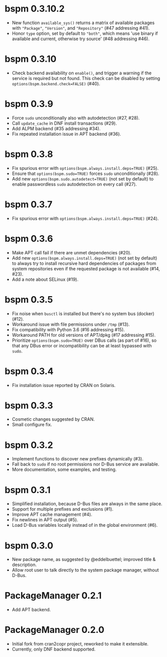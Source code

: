 # bspm 0.3.10.2

- New function `available_sys()` returns a matrix of available packages with
  `"Package"`, `"Version"`, and `"Repository"` (#47 addressing #41).
- Honor `type` option, set by default to `"both"`, which means 'use binary
  if available and current, otherwise try source' (#48 addressing #46).

# bspm 0.3.10

- Check backend availability on `enable()`, and trigger a warning if the
  service is required but not found. This check can be disabled by setting
  `options(bspm.backend.check=FALSE)` (#40).

# bspm 0.3.9

- Force `sudo` unconditionally also with autodetection (#27, #28).
- Call `update_cache` in DNF install transactions (#29).
- Add ALPM backend (#35 addressing #34).
- Fix repeated installation issue in APT backend (#36).

# bspm 0.3.8

- Fix spurious error with `options(bspm.always.install.deps=TRUE)` (#25).
- Ensure that `options(bspm.sudo=TRUE)` forces `sudo` unconditionally (#28).
- Add new `options(bspm.sudo.autodetect=TRUE)` (not set by default) to enable
  passwordless `sudo` autodetection on every call (#27).

# bspm 0.3.7

- Fix spurious error with `options(bspm.always.install.deps=TRUE)` (#24).

# bspm 0.3.6

- Make APT call fail if there are unmet dependencies (#20).
- Add new `options(bspm.always.install.deps=TRUE)` (not set by default) to
  always try to install recursive hard dependencies of packages from system
  repositories even if the requested package is not available (#14, #23).
- Add a note about SELinux (#19).

# bspm 0.3.5

- Fix noise when `busctl` is installed but there's no system bus (docker) (#12).
- Workaround issue with file permissions under `/tmp` (#13).
- Fix compatibility with Python 3.6 (#16 addressing #15).
- Workaround PATH for old versions of APT/dpkg (#17 addressing #15).
- Prioritize `options(bspm.sudo=TRUE)` over DBus calls (as part of #16), so that
  any DBus error or incompatibility can be at least bypassed with `sudo`.

# bspm 0.3.4

- Fix installation issue reported by CRAN on Solaris.

# bspm 0.3.3

- Cosmetic changes suggested by CRAN.
- Small configure fix.

# bspm 0.3.2

- Implement functions to discover new prefixes dynamically (#3).
- Fall back to `sudo` if no root permissions nor D-Bus service are available.
- More documentation, some examples, and testing.

# bspm 0.3.1

- Simplified installation, because D-Bus files are always in the same place.
- Support for multiple prefixes and exclusions (#1).
- Improve APT cache management (#4).
- Fix newlines in APT output (#5).
- Load D-Bus variables locally instead of in the global environment (#6).

# bspm 0.3.0

- New package name, as suggested by @eddelbuettel; improved title & description.
- Allow root user to talk directly to the system package manager, without D-Bus.

# PackageManager 0.2.1

- Add APT backend.

# PackageManager 0.2.0

- Initial fork from cran2copr project, reworked to make it extensible.
- Currently, only DNF backend supported.
